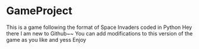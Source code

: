 # GameProject
This is a game following the format of Space Invaders coded in Python
Hey there I am new to Github~~
You can add modifications to this version of the game as you like
and yess Enjoy
